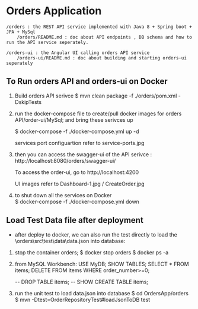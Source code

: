 # Orders Application
    /orders : the REST API service implemented with Java 8 + Spring boot + JPA + MySql
		/orders/README.md : doc about API endpoints , DB schema and how to run the API service seperately.
	
	/orders-ui : the Angular UI calling orders API service
		/orders-ui/README.md : doc about building and starting orders-ui seperately
	
## To Run orders API and orders-ui on Docker

1) Build orders API serivce
	$ mvn clean package -f ./orders/pom.xml -DskipTests

2) run the docker-compose file to create/pull docker images for orders API/order-ui/MySql;
	and bring these serivces up
	
	$ docker-compose -f ./docker-compose.yml up -d
	
	services port configuartion refer to service-ports.jpg
	
3) then you can access the swagger-ui of the API serivce :
	http://localhost:8080/orders/swagger-ui/

	To access the order-ui, go to http://localhost:4200
	
	UI images refer to Dashboard-1.jpg / CreateOrder.jpg

4) to shut down all the services on Docker	   
	$ docker-compose -f ./docker-compose.yml down

## Load Test Data file after deployment 
 - after deploy to docker, we can also run the test directly to load the \orders\src\test\data\data.json into database:

1) stop the container orders;
	$ docker stop orders
	$ docker ps -a
	
2) from MySQL Workbench:
	USE MyDB;
	SHOW TABLES;
	SELECT * FROM items;
	DELETE FROM items WHERE order_number>=0; 
	
	-- DROP TABLE items;
	-- SHOW CREATE TABLE items;
  
3) run the unit test to load data.json into database
	$ cd OrdersApp/orders
	$ mvn -Dtest=OrderRepositoryTest#loadJsonToDB test

